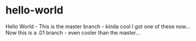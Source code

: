 # hello-world
Hello World - This is the master branch - kinda cool I got one of these now...
Now this is a .01 branch - even cooler than the master...
